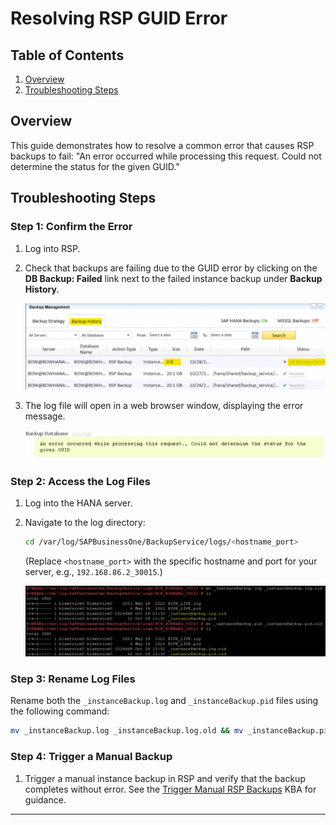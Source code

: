 # Resolving RSP GUID Error

## Table of Contents

1. [Overview](#overview)
2. [Troubleshooting Steps](#troubleshooting-steps)

## Overview

This guide demonstrates how to resolve a common error that causes RSP backups to fail: "An error occurred while processing this request. Could not determine the status for the given GUID."

## Troubleshooting Steps

### Step 1: Confirm the Error

1. Log into RSP.
2. Check that backups are failing due to the GUID error by clicking on the **DB Backup: Failed** link next to the failed instance backup under **Backup History**.
    
    ![failed_backup](https://github.com/JThomas404/SAP-HANA-Professional-Portfolio/blob/main/images/failed_backup.png)
    
3. The log file will open in a web browser window, displaying the error message.

    ![guid_error_log](https://github.com/JThomas404/SAP-HANA-Professional-Portfolio/blob/main/images/guid_error_log.png)

### Step 2: Access the Log Files

1. Log into the HANA server.
2. Navigate to the log directory:
    
    ```bash
    cd /var/log/SAPBusinessOne/BackupService/logs/<hostname_port>
    ```
    
    (Replace `<hostname_port>` with the specific hostname and port for your server, e.g., `192.168.86.2_30015`.)
    
    ![log_directory](https://github.com/JThomas404/SAP-HANA-Professional-Portfolio/blob/main/images/log_directory.png)

### Step 3: Rename Log Files

Rename both the `_instanceBackup.log` and `_instanceBackup.pid` files using the following command:

```bash
mv _instanceBackup.log _instanceBackup.log.old && mv _instanceBackup.pid _instanceBackup.pid.old
```

### Step 4: Trigger a Manual Backup

1. Trigger a manual instance backup in RSP and verify that the backup completes without error. See the [Trigger Manual RSP Backups](./Windows%20Servers/Trigger%20Manual%20RSP%20Backups.md) KBA for guidance.

---







